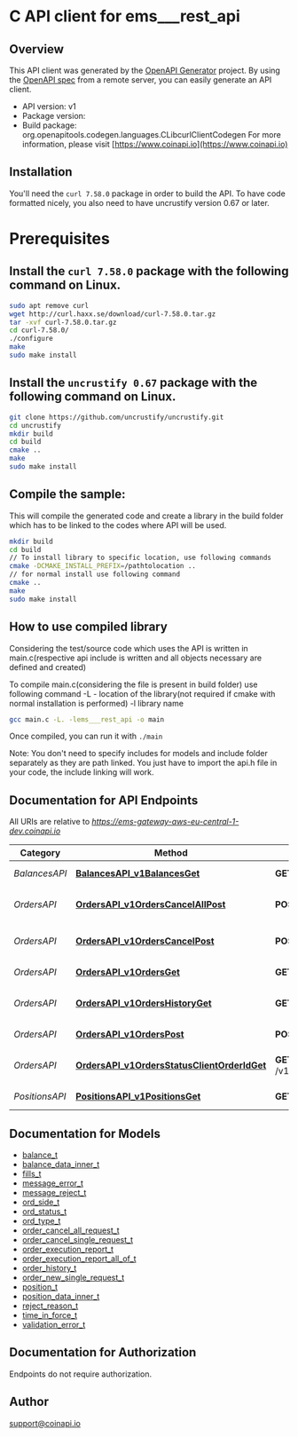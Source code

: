 # C API client for ems___rest_api

## Overview
This API client was generated by the [OpenAPI Generator](https://openapi-generator.tech) project. By using the [OpenAPI spec](https://openapis.org) from a remote server, you can easily generate an API client.

- API version: v1
- Package version: 
- Build package: org.openapitools.codegen.languages.CLibcurlClientCodegen
For more information, please visit [https://www.coinapi.io](https://www.coinapi.io)

## Installation
You'll need the `curl 7.58.0` package in order to build the API. To have code formatted nicely, you also need to have uncrustify version 0.67 or later.

# Prerequisites

## Install the `curl 7.58.0` package with the following command on Linux.
```bash
sudo apt remove curl
wget http://curl.haxx.se/download/curl-7.58.0.tar.gz
tar -xvf curl-7.58.0.tar.gz
cd curl-7.58.0/
./configure
make
sudo make install
```
## Install the `uncrustify 0.67` package with the following command on Linux.
```bash
git clone https://github.com/uncrustify/uncrustify.git
cd uncrustify
mkdir build
cd build
cmake ..
make
sudo make install
```

## Compile the sample:
This will compile the generated code and create a library in the build folder which has to be linked to the codes where API will be used.
```bash
mkdir build
cd build
// To install library to specific location, use following commands
cmake -DCMAKE_INSTALL_PREFIX=/pathtolocation ..
// for normal install use following command
cmake ..
make
sudo make install
```
## How to use compiled library
Considering the test/source code which uses the API is written in main.c(respective api include is written and all objects necessary are defined and created)

To compile main.c(considering the file is present in build folder) use following command
-L - location of the library(not required if cmake with normal installation is performed)
-l library name
```bash
gcc main.c -L. -lems___rest_api -o main
```
Once compiled, you can run it with ``` ./main ```

Note: You don't need to specify includes for models and include folder separately as they are path linked. You just have to import the api.h file in your code, the include linking will work.

## Documentation for API Endpoints

All URIs are relative to *https://ems-gateway-aws-eu-central-1-dev.coinapi.io*

Category | Method | HTTP request | Description
------------ | ------------- | ------------- | -------------
*BalancesAPI* | [**BalancesAPI_v1BalancesGet**](docs/BalancesAPI.md#BalancesAPI_v1BalancesGet) | **GET** /v1/balances | Get balances
*OrdersAPI* | [**OrdersAPI_v1OrdersCancelAllPost**](docs/OrdersAPI.md#OrdersAPI_v1OrdersCancelAllPost) | **POST** /v1/orders/cancel/all | Cancel all orders request
*OrdersAPI* | [**OrdersAPI_v1OrdersCancelPost**](docs/OrdersAPI.md#OrdersAPI_v1OrdersCancelPost) | **POST** /v1/orders/cancel | Cancel order request
*OrdersAPI* | [**OrdersAPI_v1OrdersGet**](docs/OrdersAPI.md#OrdersAPI_v1OrdersGet) | **GET** /v1/orders | Get open orders
*OrdersAPI* | [**OrdersAPI_v1OrdersHistoryGet**](docs/OrdersAPI.md#OrdersAPI_v1OrdersHistoryGet) | **GET** /v1/orders/history | History of order changes
*OrdersAPI* | [**OrdersAPI_v1OrdersPost**](docs/OrdersAPI.md#OrdersAPI_v1OrdersPost) | **POST** /v1/orders | Send new order
*OrdersAPI* | [**OrdersAPI_v1OrdersStatusClientOrderIdGet**](docs/OrdersAPI.md#OrdersAPI_v1OrdersStatusClientOrderIdGet) | **GET** /v1/orders/status/{client_order_id} | Get order execution report
*PositionsAPI* | [**PositionsAPI_v1PositionsGet**](docs/PositionsAPI.md#PositionsAPI_v1PositionsGet) | **GET** /v1/positions | Get open positions


## Documentation for Models

 - [balance_t](docs/balance.md)
 - [balance_data_inner_t](docs/balance_data_inner.md)
 - [fills_t](docs/fills.md)
 - [message_error_t](docs/message_error.md)
 - [message_reject_t](docs/message_reject.md)
 - [ord_side_t](docs/ord_side.md)
 - [ord_status_t](docs/ord_status.md)
 - [ord_type_t](docs/ord_type.md)
 - [order_cancel_all_request_t](docs/order_cancel_all_request.md)
 - [order_cancel_single_request_t](docs/order_cancel_single_request.md)
 - [order_execution_report_t](docs/order_execution_report.md)
 - [order_execution_report_all_of_t](docs/order_execution_report_all_of.md)
 - [order_history_t](docs/order_history.md)
 - [order_new_single_request_t](docs/order_new_single_request.md)
 - [position_t](docs/position.md)
 - [position_data_inner_t](docs/position_data_inner.md)
 - [reject_reason_t](docs/reject_reason.md)
 - [time_in_force_t](docs/time_in_force.md)
 - [validation_error_t](docs/validation_error.md)


## Documentation for Authorization

Endpoints do not require authorization.


## Author

support@coinapi.io

